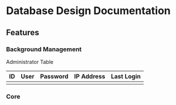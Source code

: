 # Database Design Documentation

## Features

### Background Management

Administrator Table 

| ID   | User | Password | IP Address | Last Login |
| ---- | ---- | -------- | ---------- | ---------- |
|      |      |          |            |            |

### Core  

